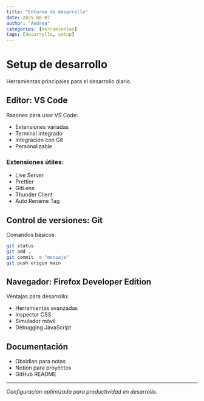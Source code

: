 ```yaml
---
title: "Entorno de desarrollo"
date: 2025-08-07
author: "Andrea"
categories: [herramientas]
tags: [desarrollo, setup]
---
```


# Setup de desarrollo

Herramientas principales para el desarrollo diario.

## Editor: VS Code

Razones para usar VS Code:
- Extensiones variadas
- Terminal integrado
- Integración con Git
- Personalizable

### Extensiones útiles:
- Live Server
- Prettier
- GitLens
- Thunder Client
- Auto Rename Tag

## Control de versiones: Git

Comandos básicos:
```bash
git status
git add .
git commit -m "mensaje"
git push origin main
```

## Navegador: Firefox Developer Edition

Ventajas para desarrollo:
- Herramientas avanzadas
- Inspector CSS
- Simulador móvil
- Debugging JavaScript

## Documentación

- Obsidian para notas
- Notion para proyectos
- GitHub README

---

*Configuración optimizada para productividad en desarrollo.*
